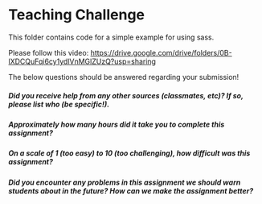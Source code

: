 # Teaching Challenge

This folder contains code for a simple example for using sass.

Please follow this video: https://drive.google.com/drive/folders/0B-lXDCQuFqi6cy1ydlVnMGlZUzQ?usp=sharing

The below questions should be answered regarding your submission!

##### Did you receive help from any other sources (classmates, etc)? If so, please list who (be specific!). #####
> 

##### Approximately how many hours did it take you to complete this assignment? #####
> 


##### On a scale of 1 (too easy) to 10 (too challenging), how difficult was this assignment? #####
> 


##### Did you encounter any problems in this assignment we should warn students about in the future? How can we make the assignment better? #####
> 
